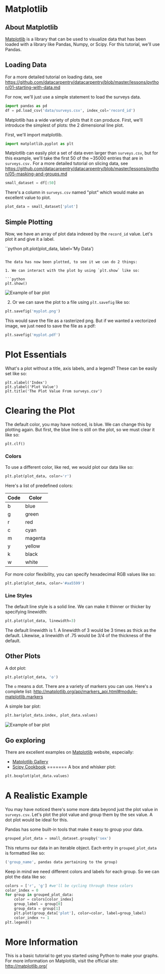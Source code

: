 # Matplotlib

## About Matplotlib

[Matplotlib](http://matplotlib.org/) is a library that can be used to visualize data that has been loaded with a library like Pandas, Numpy, or Scipy. For this tutorial, we'll use Pandas.

## Loading Data

For a more detailed tutorial on loading data, see https://github.com/datacarpentry/datacarpentry/blob/master/lessons/python/01-starting-with-data.md

For now, we'll just use a simple statement to load the surveys data.

```python
import pandas as pd
df = pd.load_csv('data/surveys.csv', index_col='record_id')
```

Matplotlib has a wide variety of plots that it can produce. First, we'll introduce the simplest of plots: the 2 dimensional line plot.

First, we'll import matplotlib.

```python
import matplotlib.pyplot as plt
```

Matplotlib can easily plot a set of data even larger than `surveys.csv`, but for this example, we'll take the first 50 of the ~35000 entries that are in `surveys.csv.` For a more detailed tutorial on slicing data, see https://github.com/datacarpentry/datacarpentry/blob/master/lessons/python/05-masking-and-groups.md

```python
small_dataset = df[:50]
```

There's a column in `surveys.csv` named "plot" which would make an excellent value to plot.

```python
plot_data = small_dataset['plot']
```

## Simple Plotting

Now, we have an array of plot data indexed by the `record_id` value. Let's plot it and give it a label.

``python
plt.plot(plot_data, label='My Data')
```

The data has now been plotted, to see it we can do 2 things:

1. We can interact with the plot by using `plt.show` like so:

```python
plt.show()
```

![Example of bar plot](pics/myplot.png)

2. Or we can save the plot to a file using `plt.savefig` like so:

```python
plt.savefig('myplot.png')
```

This would save the file as a rasterized png. But if we wanted a vectorized image, we just need to save the file as a pdf:

```python
plt.savefig('myplot.pdf')
```

# Plot Essentials

What's a plot without a title, axis labels, and a legend? These can be easily set like so:

```
plt.xlabel('Index')
plt.ylabel('Plot Value')
plt.title('The Plot Value From surveys.csv')
```

# Clearing the Plot

The default color, you may have noticed, is blue. We can change this by plotting again. But first, the blue line is still on the plot, so we must clear it like so:

```python
plt.clf()
```

### Colors

To use a different color, like red, we would plot our data like so:

```python
plt.plot(plot_data, color='r')
```

Here's a list of predefined colors:

Code | Color
---- | -----
b | blue
g | green
r | red
c | cyan
m | magenta
y | yellow
k | black
w | white

For more color flexibility, you can specify hexadecimal RGB values like so:

```python
plt.plot(plot_data, color='#aa5599')
```

### Line Styles

The default line style is a solid line. We can make it thinner or thicker by specifying linewidth:

```python
plt.plot(plot_data, linewidth=3)
```

The default linewidth is 1. A linewidth of 3 would be 3 times as thick as the default. Likewise, a linewidth of .75 would be 3/4 of the thickness of the default.

## Other Plots

A dot plot:

```python
plt.plot(plot_data, 'o')
```

The `o` means a dot. There are a variety of markers you can use. Here's a complete list: http://matplotlib.org/api/markers_api.html#module-matplotlib.markers

A simple bar plot:

```python
plt.bar(plot_data.index, plot_data.values)
```
![Example of bar plot](pics/barplot.png)

## Go exploring

There are excellent examples on [Matplotlib](http://matplotlib.org/) website, especially:

* [Matplotlib Gallery](http://matplotlib.org/gallery.html)
* [Scipy Cookbook](http://wiki.scipy.org/Cookbook/Matplotlib)
=======
A box and whisker plot:

```python
plt.boxplot(plot_data.values)
```

# A Realistic Example

You may have noticed there's some more data beyond just the plot value in `surveys.csv`. Let's plot the plot value and group them by the sex value. A dot plot would be ideal for this.

Pandas has some built-in tools that make it easy to group your data.

```python
grouped_plot_data = small_dataset.groupby('sex')
```

This returns our data in an iterable object. Each entry in `grouped_plot_data` is formatted like so:

```python
('group_name', pandas data pertaining to the group)
```

Keep in mind we need different colors and labels for each group. So we can plot the data like so:

```python
colors = ['r', 'g'] #we'll be cycling through these colors
color_index = 0
for group in grouped_plot_data:
    color = colors[color_index]
    group_label = group[0]
    group_data = group[1]
    plt.plot(group_data['plot'], color=color, label=group_label)
    color_index += 1
plt.legend()
```

# More Information

This is a basic tutorial to get you started using Python to make your graphs. For more information on Matplotlib, visit the official site: http://matplotlib.org/

